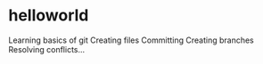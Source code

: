 # helloworld
Learning basics of git
Creating files
Committing
Creating branches
Resolving conflicts...
